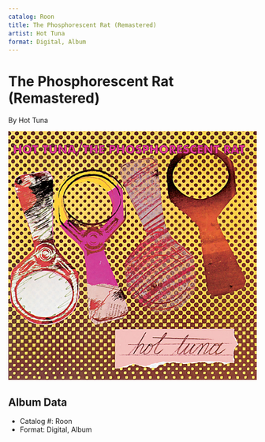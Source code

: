 ```yaml
---
catalog: Roon
title: The Phosphorescent Rat (Remastered)
artist: Hot Tuna
format: Digital, Album
---
```


# The Phosphorescent Rat (Remastered)

By Hot Tuna

![](../../assets/albumcovers/Hot_Tuna-The_Phosphorescent_Rat_Remastered.png)

## Album Data

- Catalog #: Roon
- Format: Digital, Album

